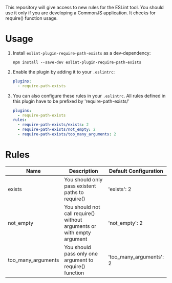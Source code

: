 This repository will give access to new rules for the ESLint tool. You should use it only if you are developing a CommonJS application. It checks for require() function usage.

# Usage

1. Install `eslint-plugin-require-path-exists` as a dev-dependency:

    ```shell
    npm install --save-dev eslint-plugin-require-path-exists
    ```

2. Enable the plugin by adding it to your `.eslintrc`:

    ```yaml
    plugins:
      - require-path-exists
    ```
3. You can also configure these rules in your `.eslintrc`. All rules defined in this plugin have to be prefixed by 'require-path-exists/'

    ```yaml
    plugins:
      - require-path-exists
    rules:
      - require-path-exists/exists: 2
      - require-path-exists/not_empty: 2
      - require-path-exists/too_many_arguments: 2
    ```

# Rules

| Name  | Description | Default Configuration |
| ------------- | ------------- | ------------- |
| exists  | You should only pass existent paths to require() | 'exists': 2 |
| not_empty | You should not call require() without arguments or with empty argument | 'not_empty': 2 |
| too_many_arguments | You should pass only one argument to require() function | 'too_many_arguments': 2 |
